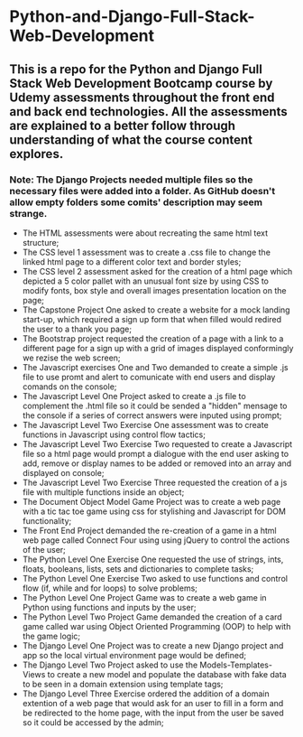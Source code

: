 # Python-and-Django-Full-Stack-Web-Development

## This is a repo for the Python and Django Full Stack Web Development Bootcamp course by Udemy assessments throughout the front end and back end technologies. All the assessments are explained to a better follow through understanding of what the course content explores.

### Note: The Django Projects needed multiple files so the necessary files were added into a folder. As GitHub doesn't allow empty folders some comits' description may seem strange.

* The HTML assessments were about recreating the same html text structure;
* The CSS level 1 assessment was to create a .css file to change the linked html page to a different color text and border styles;
* The CSS level 2 assessment asked for the creation of a html page which depicted a 5 color pallet with an unusual font size by using CSS to modify fonts, box style and overall images presentation location on the page;
* The Capstone Project One asked to create a website for a mock landing start-up, which required a sign up form that when filled would redired the user to a thank you page;
* The Bootstrap project requested the creation of a page with a link to a different page for a sign up with a grid of images displayed conformingly we rezise the web screen; 
* The Javascript exercises One and Two demanded to create a simple .js file to use promt and alert to comunicate with end users and display comands on the console;
* The Javascript Level One Project asked to create a .js file to complement the .html file so it could be sended a "hidden" mensage to the console if a series of correct answers were inputed using prompt;
* The Javascript Level Two Exercise One assessment was to create functions in Javascript using control flow tactics;
* The Javascript Level Two Exercise Two requested to create a Javascript file so a html page would prompt a dialogue with the end user asking to add, remove or display names to be added or removed into an array and displayed on console;
* The Javascript Level Two Exercise Three requested the creation of a js file with multiple functions inside an object;
* The Document Object Model Game Project was to create a web page with a tic tac toe game using css for stylishing and Javascript for DOM functionality;
* The Front End Project demanded the re-creation of a game in a html web page called Connect Four using using jQuery to control the actions of the user;
* The Python Level One Exercise One requested the use of strings, ints, floats, booleans, lists, sets and dictionaries to complete tasks;
* The Python Level One Exercise Two asked to use functions and control flow (if, while and for loops) to solve problems;
* The Python Level One Project Game was to create a web game in Python using functions and inputs by the user;
* The Python Level Two Project Game demanded the creation of a card game called war using Object Oriented Programming (OOP) to help with the game logic;
* The Django Level One Project was to create a new Django project and app so the local virtual environment page would be defined;
* The Django Level Two Project asked to use the Models-Templates-Views to create a new model and populate the database with fake data to be seen in a domain extension using template tags;
* The Django Level Three Exercise ordered the addition of a domain extention of a web page that would ask for an user to fill in a form and be redirected to the home page, with the input from the user be saved so it could be accessed by the admin;
